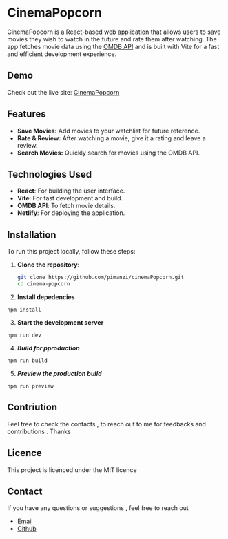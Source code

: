 # CinemaPopcorn



CinemaPopcorn is a React-based web application that allows users to save movies they wish to watch in the future and rate them after watching. The app fetches movie data using the [OMDB API](https://www.omdbapi.com) and is built with Vite for a fast and efficient development experience.

## Demo

Check out the live site: [CinemaPopcorn](https://classy-weatherr.netlify.app/)

## Features

- **Save Movies:** Add movies to your watchlist for future reference.
- **Rate & Review:** After watching a movie, give it a rating and leave a review.
- **Search Movies:** Quickly search for movies using the OMDB API.

## Technologies Used

- **React**: For building the user interface.
- **Vite**: For fast development and build.
- **OMDB API**: To fetch movie details.
- **Netlify**: For deploying the application.

## Installation

To run this project locally, follow these steps:

1. **Clone the repository**:

   ```bash
   git clone https://github.com/pimanzi/cinemaPopcorn.git
   cd cinema-popcorn

   ```

2. **Install depedencies**

```
npm install
```

3. **Start the development server**

```
npm run dev
```

4. **_Build for pproduction_**

```
npm run build

```

5. **_Preview the production build_**

```
npm run preview
```

## Contriution

Feel free to check the contacts , to reach out to me for feedbacks and contributions . Thanks

## Licence

This project is licenced under the MIT licence

## Contact

If you have any questions or suggestions , feel free to reach out

- [Email](p.imanzi@alustudent.com)
- [Github](https://github.com/pimanzi)
